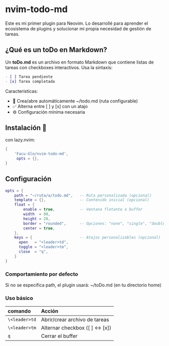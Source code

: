 # nvim-todo-md
Este es mi primer plugin para Neovim. Lo desarrollé para aprender el ecosistema de plugins y solucionar mi propia necesidad de gestión de tareas.

## ¿Qué es un toDo en Markdown?
Un **toDo.md** es un archivo en formato Markdown que contiene listas de tareas con checkboxes interactivos. Usa la sintaxis:

```markdown
- [ ] Tarea pendiente
- [x] Tarea completada
```

Características:
- 📂 Crea/abre automáticamente ~/todo.md (ruta configurable)
- ✅ Alterna entre [ ] y [x] con un atajo
- ⚙️ Configuración mínima necesaria



## Instalación 🔧
con lazy.nvim:

```lua
{
    'Facu-Glo/nvim-todo-md',
     opts = {},
}
```
## Configuración
```lua
opts = {
    path = "~/ruta/a/todo.md",   -- Ruta personalizada (opcional)
    template = {},               -- Contenido inicial (opcional)
    float = {
        enable = true,           -- Ventana flotante o buffer
        width  = 80,
        height = 20,
        border = "rounded",      -- Opciones: "none", "single", "double", "solid"
        center = true,
    },
    keys = {                     -- Atajos personalizables (opcional)
      open   = "<leader>td",
      toggle = "<leader>tm",
      close  = "q",
    }
}
```
### Comportamiento por defecto
Si no se especifica path, el plugin usará:
~/toDo.md (en tu directorio home)

### Uso básico
| comando                      | Acción                              |
| :----------------------------| :---------------------------------- |
| `\<leader>td`                | Abrir/crear archivo de tareas       |
| `\<leader>tm`                | Alternar checkbox ([ ] ↔ [x])       |
| `q`                          | Cerrar el buffer                    |

